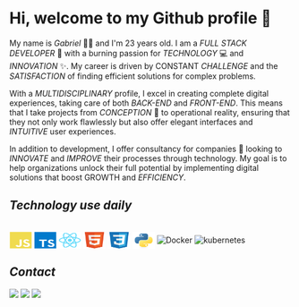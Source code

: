 <h1>Hi, welcome to my Github  profile 👋</h1>

My name is *Gabriel* 👨‍💻 and I'm 23 years old. I am a *FULL STACK DEVELOPER* 🚀 with a burning passion for *TECHNOLOGY* 💻 and *INNOVATION* ✨. My career is driven by CONSTANT *CHALLENGE* and the *SATISFACTION* of finding efficient solutions for complex problems.

With a *MULTIDISCIPLINARY* profile, I excel in creating complete digital experiences, taking care of both *BACK-END* and *FRONT-END*. This means that I take projects from *CONCEPTION* 📝 to operational reality, ensuring that they not only work flawlessly but also offer elegant interfaces and *INTUITIVE* user experiences.

In addition to development, I offer consultancy for companies 🏢 looking to *INNOVATE* and *IMPROVE* their processes through technology. My goal is to help organizations unlock their full potential by implementing digital solutions that boost GROWTH and *EFFICIENCY*.


<h2><i>Technology use daily</i></h2>

<div style="display: inline_block"><br>
  <img align="center" alt="Js" height="30" width="40" src="https://raw.githubusercontent.com/devicons/devicon/master/icons/javascript/javascript-plain.svg">
  <img align="center" alt="Ts" height="30" width="40" src="https://raw.githubusercontent.com/devicons/devicon/master/icons/typescript/typescript-plain.svg">
  <img align="center" alt="React" height="30" width="40" src="https://raw.githubusercontent.com/devicons/devicon/master/icons/react/react-original.svg">
  <img align="center" alt="HTML" height="30" width="40" src="https://raw.githubusercontent.com/devicons/devicon/master/icons/html5/html5-original.svg">
  <img align="center" alt="CSS" height="30" width="40" src="https://raw.githubusercontent.com/devicons/devicon/master/icons/css3/css3-original.svg">
  <img align="center" alt="Python" height="30" width="40" src="https://raw.githubusercontent.com/devicons/devicon/master/icons/python/python-original.svg">
  <img align="center" alt="Docker" height="30" width="40" src="https://cdn.jsdelivr.net/gh/devicons/devicon/icons/docker/docker-plain.svg">
  <img align="center" alt="kubernetes" height="30" width="40" src="https://cdn.jsdelivr.net/gh/devicons/devicon/icons/kubernetes/kubernetes-plain.svg">
</div>

## <i>Contact</i>

<div>
<a href = "mailto:bielopes.fsilva@gmail.com"><img loading="lazy" src="https://img.shields.io/badge/Gmail-D14836?style=for-the-badge&logo=gmail&logoColor=white" target="_blank"></a>
<a href="https://www.linkedin.com/in/gabriel-lopes-a5a9a11a1" target="_blank"><img loading="lazy" src="https://img.shields.io/badge/-LinkedIn-%230077B5?style=for-the-badge&logo=linkedin&logoColor=white" target="_blank"></a>   
<a href="https://wa.me/5561981405831" target="_blank"><img loading="lazy" src="https://img.shields.io/badge/WhatsApp-25D366?style=for-the-badge&logo=whatsapp&logoColor=white" target="_blank"></a>   
</div>
